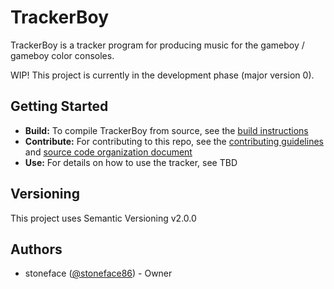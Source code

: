# TrackerBoy

TrackerBoy is a tracker program for producing music for the gameboy / gameboy color
consoles.

WIP! This project is currently in the development phase (major version 0).

## Getting Started

 * __Build:__ To compile TrackerBoy from source, see the [build instructions](BUILD.md)
 * __Contribute:__ For contributing to this repo, see the [contributing guidelines](CONTRIBUTING.md) and [source code organization document](ORGANIZATION.md)
 * __Use:__ For details on how to use the tracker, see TBD

## Versioning

This project uses Semantic Versioning v2.0.0

## Authors

 * stoneface ([@stoneface86](https://github.com/stoneface86)) - Owner
